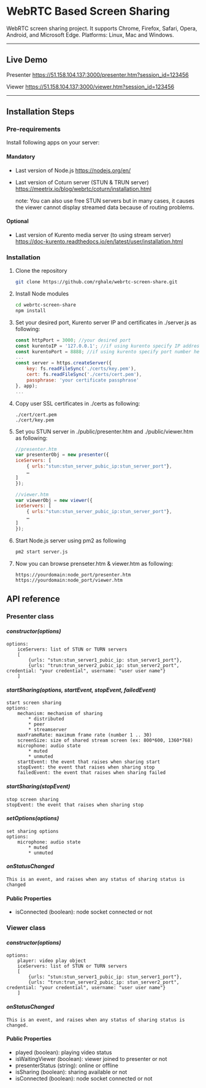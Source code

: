 # WebRTC Based Screen Sharing

WebRTC screen sharing project. It supports Chrome, Firefox, Safari, Opera, Android, and Microsoft Edge. Platforms: Linux, Mac and Windows.

----------

## Live Demo

Presenter <https://51.158.104.137:3000/presenter.htm?session_id=123456>

Viewer <https://51.158.104.137:3000/viewer.htm?session_id=123456>

----------

## Installation Steps

### Pre-requirements

Install following apps on your server:

#### Mandatory

* Last version of Node.js <https://nodejs.org/en/>

* Last version of Coturn server (STUN & TRUN server) <https://meetrix.io/blog/webrtc/coturn/installation.html>

    note: You can also use free STUN servers but in many cases, it causes the viewer cannot display streamed data because of routing problems.

#### Optional

* Last version of Kurento media server (to using stream server) <https://doc-kurento.readthedocs.io/en/latest/user/installation.html>

### Installation

1. Clone the repository

    ```bash
    git clone https://github.com/rghale/webrtc-screen-share.git
    ```

2. Install Node modules

    ```bash
    cd webrtc-screen-share 
    npm install
    ```

3. Set your desired port, Kurento server IP and certificates in ./server.js as following:

    ```js
    const httpPort = 3000; //your desired port
    const kurentoIP = '127.0.0.1'; //if using kurento specify IP address here   
    const kurentoPort = 8888; //if using kurento specify port number here   
    ...
    const server = https.createServer({
        key: fs.readFileSync('./certs/key.pem'),
        cert: fs.readFileSync('./certs/cert.pem'),
        passphrase: 'your certificate passphrase'
    }, app);     
    ...
    
    ```

4. Copy user SSL certificates in ./certs as following:

    ```text
    ./cert/cert.pem
    ./cert/key.pem
    ```

5. Set you STUN server in ./public/presenter.htm and ./public/viewer.htm as following:

    ```javascript
    //presenter.htm
    var presenterObj = new presenter({
    iceServers: [
        { urls:"stun:stun_server_pubic_ip:stun_server_port"},
        …
    ]
    });
    ```

    ```javascript
    //viewer.htm
    var viewerObj = new viewer({
    iceServers: [
        { urls:"stun:stun_server_pubic_ip:stun_server_port"},
        …
    ]
    });
    ```

6. Start Node.js server using pm2 as following

    ```bash
    pm2 start server.js 
    ```

7. Now you can browse prenseter.htm & viewer.htm as following:

    ```text
    https://yourdomain:node_port/presenter.htm
    https://yourdomain:node_port/viewer.htm    
    ```

## API reference

### Presenter class

#### *constructor(options)*

```text
options:
    iceServers: list of STUN or TURN servers
    [
        {urls: "stun:stun_server1_pubic_ip: stun_server1_port"},
        {urls: "trun:trun_server2_pubic_ip: stun_server2_port", credential: "your credential", username: "user user name"}
    ]
```

#### *startSharing(options, startEvent, stopEvent, failedEvent)*

```text
start screen sharing
options:
    mechanism: mechanism of sharing
        * distributed
        * peer
        * streamserver
    maxFrameRate: maximum frame rate (number 1 .. 30)
    screenSize: size of shared stream screen (ex: 800*600, 1360*768)
    microphone: audio state
        * muted
        * unmuted
    startEvent: the event that raises when sharing start
    stopEvent: the event that raises when sharing stop
    failedEvent: the event that raises when sharing failed
```

#### *startSharing(stopEvent)*

```text
stop screen sharing
stopEvent: the event that raises when sharing stop
```

#### *setOptions(options)*

```text
set sharing options
options:
    microphone: audio state
        * muted
        * unmuted
```

#### *onStatusChanged*

```text
This is an event, and raises when any status of sharing status is changed
```

#### Public Properties

* isConnected (boolean): node socket connected or not

### Viewer class

#### *constructor(options)*

```text
options:
    player: video play object
    iceServers: list of STUN or TURN servers
    [
        {urls: "stun:stun_server1_pubic_ip: stun_server1_port"},
        {urls: "trun:trun_server2_pubic_ip: stun_server2_port", credential: "your credential", username: "user user name"}
    ]
```

#### *onStatusChanged*

```text
This is an event, and raises when any status of sharing status is changed.
```

#### Public Properties

* played (boolean): playing video status
* isWaitingViewer (boolean): viewer joined to presenter or not
* presenterStatus (string): online or offline
* isSharing (boolean): sharing available or not
* isConnected (boolean): node socket connected or not
